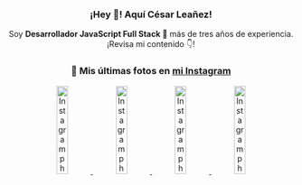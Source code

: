 <div align="center">

<h3>¡Hey 👋! Aquí César Leañez!</h3>

<p>Soy <strong>Desarrollador JavaScript Full Stack 🚀</strong> más de tres años de experiencia.<br />¡Revisa mi contenido 👇!</p>

### 📸 Mis últimas fotos en [mi Instagram](https://instagram.com/cesarsoftware.dev)


<a href='https://instagram.com/p/DNo_bfvu6ig' target='_blank'>
  <img width='20%' src='https://scontent.cdninstagram.com/v/t51.82787-15/535956815_17929139298097059_6575882262154849022_n.jpg?stp=dst-jpg_e15_tt6&_nc_cat=111&ig_cache_key=MzcwNDQ4OTY1OTk1NTEyODQ4MA%3D%3D.3-ccb1-7&ccb=1-7&_nc_sid=58cdad&efg=eyJ2ZW5jb2RlX3RhZyI6InhwaWRzLjcyMHgxMjgwLnNkci5DMyJ9&_nc_ohc=T3KJ_Y10NPkQ7kNvwGr2eMB&_nc_oc=AdkEcdMySw3gEnsscU1-VwM8Ndso_Sxo9BzY-_7g1tkFOtFKmkCQXeTk-A1NJFe-8Pc&_nc_ad=z-m&_nc_cid=1478&_nc_zt=23&_nc_ht=scontent.cdninstagram.com&_nc_gid=ZMIL3Bw41JjEZPv_Nb8Ehg&oh=00_AfYHmWCMcyW4iixML9dnRE9MjJ9w8vLlFChdi2hIV-BGwA&oe=68C55FFB' alt='Instagram photo' />
</a>
<a href='https://instagram.com/p/DKcTQWgxLum' target='_blank'>
  <img width='20%' src='https://instagram.frak4-2.fna.fbcdn.net/v/t51.2885-15/503849034_17919602952097059_4092165478866362923_n.jpg?stp=dst-jpg_e35_tt6&efg=eyJ2ZW5jb2RlX3RhZyI6IkZFRUQuaW1hZ2VfdXJsZ2VuLjE0NDB4MTQ0NS5zZHIuZjc1NzYxLmRlZmF1bHRfaW1hZ2UuYzIifQ&_nc_ht=instagram.frak4-2.fna.fbcdn.net&_nc_cat=103&_nc_oc=Q6cZ2QEh0M6XFrWJhEj-rim0QVQXP-iRv4qiKPEZ5n31qQSvue7fOy2rEABnICpytm3csrA&_nc_ohc=uYbQI036RU4Q7kNvwFD7cg8&_nc_gid=ZMIL3Bw41JjEZPv_Nb8Ehg&edm=ACWDqb8BAAAA&ccb=7-5&ig_cache_key=MzY0Njg3NDQ4NDgzMDY4MjAyMg%3D%3D.3-ccb7-5&oh=00_AfbhzE_dG4MPE24Yhv6hyAiYwDjmiPPoEnsRK7VLvgL7ow&oe=68C54CE5&_nc_sid=ee9879' alt='Instagram photo' />
</a>
<a href='https://instagram.com/p/DKcTCZnuO-S' target='_blank'>
  <img width='20%' src='https://scontent.cdninstagram.com/v/t51.75761-15/503168549_17919602796097059_3346483577265803486_n.jpg?stp=dst-jpg_e15_tt6&_nc_cat=105&ig_cache_key=MzY0Njg3MzUyNjA5NTkwMDU2Mg%3D%3D.3-ccb1-7&ccb=1-7&_nc_sid=58cdad&efg=eyJ2ZW5jb2RlX3RhZyI6InhwaWRzLjE5MTZ4MTA3OC5zZHIuQzMifQ%3D%3D&_nc_ohc=W5xAoup6_yAQ7kNvwE8k8K_&_nc_oc=AdlnDWHrZLmw7lYKqdzJSmDrg7C9-eXXFShE7dvnePmuuGaYmvWIvlRfiplzHkoXJV8&_nc_ad=z-m&_nc_cid=1478&_nc_zt=23&_nc_ht=scontent.cdninstagram.com&_nc_gid=ZMIL3Bw41JjEZPv_Nb8Ehg&oh=00_AfZFUIxEZmIeEyFjxtZ4AX7oEbwFfXYuz6MqrGL61HKy9A&oe=68C55363' alt='Instagram photo' />
</a>
<a href='https://instagram.com/p/DIt9Oknp-PZ' target='_blank'>
  <img width='20%' src='https://instagram.frak4-2.fna.fbcdn.net/v/t51.2885-15/491444712_17914409433097059_55076089485466172_n.jpg?stp=dst-jpg_e35_tt6&efg=eyJ2ZW5jb2RlX3RhZyI6IkZFRUQuaW1hZ2VfdXJsZ2VuLjU1MngzNDEuc2RyLmY3NTc2MS5kZWZhdWx0X2ltYWdlLmMyIn0&_nc_ht=instagram.frak4-2.fna.fbcdn.net&_nc_cat=103&_nc_oc=Q6cZ2QEh0M6XFrWJhEj-rim0QVQXP-iRv4qiKPEZ5n31qQSvue7fOy2rEABnICpytm3csrA&_nc_ohc=3XoOsSRxb0YQ7kNvwGhZL7x&_nc_gid=ZMIL3Bw41JjEZPv_Nb8Ehg&edm=ACWDqb8BAAAA&ccb=7-5&ig_cache_key=MzYxNTgxNTM1ODA3ODI0Nzg5Nw%3D%3D.3-ccb7-5&oh=00_Afbib-NXkGoGNjhdluNme0RLYKqRySchFAp7F9xXXkztVA&oe=68C540EB&_nc_sid=ee9879' alt='Instagram photo' />
</a>

</div>
